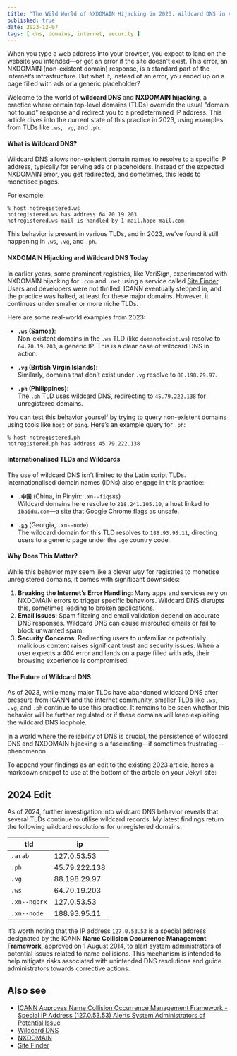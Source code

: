```yaml
---
title: "The Wild World of NXDOMAIN Hijacking in 2023: Wildcard DNS in Action"
published: true
date: 2023-12-07
tags: [ dns, domains, internet, security ]
---
```


When you type a web address into your browser, you expect to land on the website you intended—or get an error if the
site doesn't exist. This error, an NXDOMAIN (non-existent domain) response, is a standard part of the internet’s
infrastructure. But what if, instead of an error, you ended up on a page filled with ads or a generic placeholder?

Welcome to the world of **wildcard DNS** and **NXDOMAIN hijacking**, a practice where certain top-level domains (TLDs)
override the usual "domain not found" response and redirect you to a predetermined IP address. This article dives into
the current state of this practice in 2023, using examples from TLDs like `.ws`, `.vg`, and `.ph`.

#### **What is Wildcard DNS?**

Wildcard DNS allows non-existent domain names to resolve to a specific IP address, typically for serving ads or
placeholders. Instead of the expected NXDOMAIN error, you get redirected, and sometimes, this leads to monetised pages.

For example:

```shell
% host notregistered.ws
notregistered.ws has address 64.70.19.203
notregistered.ws mail is handled by 1 mail.hope-mail.com.
```

This behavior is present in various TLDs, and in 2023, we’ve found it still happening in `.ws`, `.vg`, and `.ph`.

#### **NXDOMAIN Hijacking and Wildcard DNS Today**

In earlier years, some prominent registries, like VeriSign, experimented with NXDOMAIN hijacking for `.com` and `.net`
using a service called [Site Finder](https://en.wikipedia.org/wiki/Site_Finder). Users and developers were not thrilled.
ICANN eventually stepped in, and the practice was halted, at least for these major domains. However, it continues under
smaller or more niche TLDs.

Here are some real-world examples from 2023:

- **`.ws` (Samoa)**:  
  Non-existent domains in the `.ws` TLD (like `doesnotexist.ws`) resolve to `64.70.19.203`, a generic IP. This is a
  clear case of wildcard DNS in action.

- **`.vg` (British Virgin Islands)**:  
  Similarly, domains that don’t exist under `.vg` resolve to `88.198.29.97`.

- **`.ph` (Philippines)**:  
  The `.ph` TLD uses wildcard DNS, redirecting to `45.79.222.138` for unregistered domains.

You can test this behavior yourself by trying to query non-existent domains using tools like `host` or `ping`. Here’s an
example query for `.ph`:

```shell
% host notregistered.ph
notregistered.ph has address 45.79.222.138
```

#### **Internationalised TLDs and Wildcards**

The use of wildcard DNS isn’t limited to the Latin script TLDs. Internationalised domain names (IDNs) also engage in
this practice:

- **`.中国`** (China, in Pinyin: `.xn--fiqs8s`)  
  Wildcard domains here resolve to `218.241.105.10`, a host linked to `ibaidu.com`—a site that Google Chrome flags as
  unsafe.

- **`.გე`** (Georgia, `.xn--node`)  
  The wildcard domain for this TLD resolves to `188.93.95.11`, directing users to a generic page under the `.ge` country
  code.

#### **Why Does This Matter?**

While this behavior may seem like a clever way for registries to monetise unregistered domains, it comes with
significant downsides:

1. **Breaking the Internet’s Error Handling**: Many apps and services rely on NXDOMAIN errors to trigger specific
   behaviors. Wildcard DNS disrupts this, sometimes leading to broken applications.
2. **Email Issues**: Spam filtering and email validation depend on accurate DNS responses. Wildcard DNS can cause
   misrouted emails or fail to block unwanted spam.
3. **Security Concerns**: Redirecting users to unfamiliar or potentially malicious content raises significant trust and
   security issues. When a user expects a 404 error and lands on a page filled with ads, their browsing experience is
   compromised.

#### **The Future of Wildcard DNS**

As of 2023, while many major TLDs have abandoned wildcard DNS after pressure from ICANN and the internet community,
smaller TLDs like `.ws`, `.vg`, and `.ph` continue to use this practice. It remains to be seen whether this behavior
will be further regulated or if these domains will keep exploiting the wildcard DNS loophole.

In a world where the reliability of DNS is crucial, the persistence of wildcard DNS and NXDOMAIN hijacking is a
fascinating—if sometimes frustrating—phenomenon.

To append your findings as an edit to the existing 2023 article, here’s a markdown snippet to use at the bottom of the
article on your Jekyll site:

## 2024 Edit

As of 2024, further investigation into wildcard DNS behavior reveals that several TLDs continue to utilise wildcard
records. My latest findings return the following wildcard resolutions for unregistered domains:

 tld          | ip            
--------------|---------------
 `.arab`      | 127.0.53.53   
 `.ph`        | 45.79.222.138 
 `.vg`        | 88.198.29.97  
 `.ws`        | 64.70.19.203  
 `.xn--ngbrx` | 127.0.53.53   
 `.xn--node`  | 188.93.95.11  

It’s worth noting that the IP address `127.0.53.53` is a special address designated by the ICANN **Name Collision
Occurrence Management Framework**, approved on 1 August 2014, to alert system administrators of potential issues related
to name collisions. This mechanism is intended to help mitigate risks associated with unintended DNS resolutions and
guide administrators towards corrective actions.

## Also see

* [ICANN Approves Name Collision Occurrence Management Framework - Special IP Address (127.0.53.53) Alerts System Administrators of Potential Issue](https://www.icann.org/en/announcements/details/icann-approves-name-collision-occurrence-management-framework--special-ip-address-12705353-alerts-system-administrators-of-potential-issue-1-8-2014-en)
* [Wildcard DNS](https://en.wikipedia.org/wiki/Wildcard_DNS)
* [NXDOMAIN](https://en.wikipedia.org/wiki/NXDOMAIN)
* [Site Finder](https://en.wikipedia.org/wiki/Site_Finder)
 